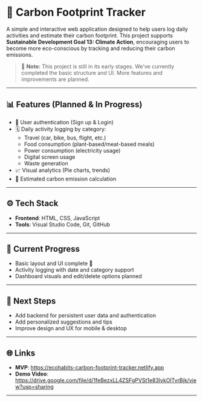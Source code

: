 # 🌱 Carbon Footprint Tracker

A simple and interactive web application designed to help users log daily activities and estimate their carbon footprint. This project supports **Sustainable Development Goal 13: Climate Action**, encouraging users to become more eco-conscious by tracking and reducing their carbon emissions.

> 🚧 **Note:** This project is still in its early stages. We’ve currently completed the basic structure and UI. More features and improvements are planned.

---

## 📊 Features (Planned & In Progress)

- 🔐 User authentication (Sign up & Login)  
- 🗓️ Daily activity logging by category:
  - Travel (car, bike, bus, flight, etc.)
  - Food consumption (plant-based/meat-based meals)
  - Power consumption (electricity usage)
  - Digital screen usage
  - Waste generation
- 📈 Visual analytics (Pie charts, trends)  
- 🧮 Estimated carbon emission calculation

---

## ⚙️ Tech Stack

- **Frontend**: HTML, CSS, JavaScript  
- **Tools**: Visual Studio Code, Git, GitHub

---

## 🧩 Current Progress

- Basic layout and UI complete 🎉  
- Activity logging with date and category support 
- Dashboard visuals and edit/delete options planned

---

## 📌 Next Steps

- Add backend for persistent user data and authentication  
- Add personalized suggestions and tips 
- Improve design and UX for mobile & desktop

---

## 🌐 Links

- **MVP**: https://ecohabits-carbon-footprint-tracker.netlify.app  
- **Demo Video**: https://drive.google.com/file/d/1feBezxLL4ZSFgPVSt1e83lvkOlTvrBjk/view?usp=sharing

---


